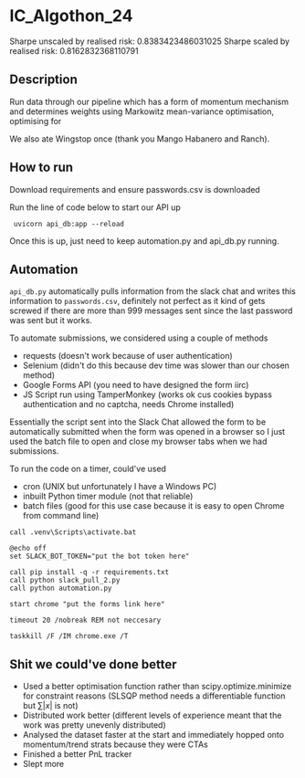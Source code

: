# IC_Algothon_24

Sharpe unscaled by realised risk: 0.8383423486031025
Sharpe scaled by realised risk: 0.8162832368110791	

## Description
Run data through our pipeline which has a form of momentum mechanism and determines weights using Markowitz mean-variance optimisation, optimising for 

We also ate Wingstop once (thank you Mango Habanero and Ranch).

## How to run
Download requirements and ensure passwords.csv is downloaded

Run the line of code below to start our API up

``` uvicorn api_db:app --reload```

Once this is up, just need to keep automation.py and api_db.py running.

## Automation
`api_db.py` automatically pulls information from the slack chat and writes this information to `passwords.csv`, definitely not perfect as it kind of gets screwed if there are more than 999 messages sent since the last password was sent but it works.

To automate submissions, we considered using a couple of methods
- requests (doesn't work because of user authentication)
- Selenium (didn't do this because dev time was slower than our chosen method)
- Google Forms API (you need to have designed the form iirc)
- JS Script run using TamperMonkey (works ok cus cookies bypass authentication and no captcha, needs Chrome installed)

Essentially the script sent into the Slack Chat allowed the form to be automatically submitted when the form was opened in a browser so I just used the batch file to open and close my browser tabs when we had submissions.

To run the code on a timer, could've used
- cron (UNIX but unfortunately I have a Windows PC)
- inbuilt Python timer module (not that reliable)
- batch files (good for this use case because it is easy to open Chrome from command line)

```
call .venv\Scripts\activate.bat

@echo off
set SLACK_BOT_TOKEN="put the bot token here"

call pip install -q -r requirements.txt
call python slack_pull_2.py
call python automation.py

start chrome "put the forms link here"

timeout 20 /nobreak REM not neccesary

taskkill /F /IM chrome.exe /T
```

## Shit we could've done better
- Used a better optimisation function rather than scipy.optimize.minimize for constraint reasons (SLSQP method needs a differentiable function but $\sum{|x|}$ is not)
- Distributed work better (different levels of experience meant that the work was pretty unevenly distributed)
- Analysed the dataset faster at the start and immediately hopped onto momentum/trend strats because they were CTAs
- Finished a better PnL tracker
- Slept more